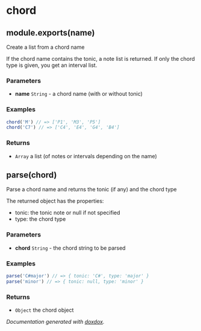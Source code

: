 # chord 




## module.exports(name) 

Create a list from a chord name

If the chord name contains the tonic, a note list is returned. If only the
chord type is given, you get an interval list.


### Parameters

- **name** `String`   - a chord name (with or without tonic)




### Examples

```javascript
chord('M') // => ['P1', 'M3', 'P5']
chord('C7') // => ['C4', 'E4', 'G4', 'B4']
```


### Returns


- `Array`   a list (of notes or intervals depending on the name)




## parse(chord) 

Parse a chord name and returns the tonic (if any) and the chord type

The returned object has the properties:
- tonic: the tonic note or null if not specified
- type: the chord type


### Parameters

- **chord** `String`   - the chord string to be parsed




### Examples

```javascript
parse('C#major') // => { tonic: 'C#', type: 'major' }
parse('minor') // => { tonic: null, type: 'minor' }
```


### Returns


- `Object`   the chord object




*Documentation generated with [doxdox](https://github.com/neogeek/doxdox).*
